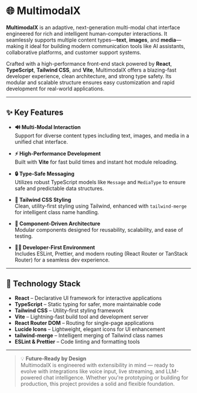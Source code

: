 # 🌐 MultimodalX

**MultimodalX** is an adaptive, next-generation multi-modal chat interface engineered for rich and intelligent human-computer interactions. It seamlessly supports multiple content types—**text**, **images**, and **media**—making it ideal for building modern communication tools like AI assistants, collaborative platforms, and customer support systems.

Crafted with a high-performance front-end stack powered by **React**, **TypeScript**, **Tailwind CSS**, and **Vite**, MultimodalX offers a blazing-fast developer experience, clean architecture, and strong type safety. Its modular and scalable structure ensures easy customization and rapid development for real-world applications.

---

## ✨ Key Features

- **🔊 Multi-Modal Interaction**  
  Support for diverse content types including text, images, and media in a unified chat interface.

- **⚡ High-Performance Development**  
  Built with **Vite** for fast build times and instant hot module reloading.

- **🔒 Type-Safe Messaging**  
  Utilizes robust TypeScript models like `Message` and `MediaType` to ensure safe and predictable data structures.

- **🎨 Tailwind CSS Styling**  
  Clean, utility-first styling using Tailwind, enhanced with `tailwind-merge` for intelligent class name handling.

- **🧩 Component-Driven Architecture**  
  Modular components designed for reusability, scalability, and ease of testing.

- **🧑‍💻 Developer-First Environment**  
  Includes ESLint, Prettier, and modern routing (React Router or TanStack Router) for a seamless dev experience.

---

## 🔧 Technology Stack

- **React** – Declarative UI framework for interactive applications  
- **TypeScript** – Static typing for safer, more maintainable code  
- **Tailwind CSS** – Utility-first styling framework  
- **Vite** – Lightning-fast build tool and development server  
- **React Router DOM** – Routing for single-page applications  
- **Lucide Icons** – Lightweight, elegant icons for UI enhancement  
- **tailwind-merge** – Intelligent merging of Tailwind class names  
- **ESLint & Prettier** – Code linting and formatting tools

---

> 💡 **Future-Ready by Design**  
> MultimodalX is engineered with extensibility in mind — ready to evolve with integrations like voice input, live streaming, and LLM-powered chat intelligence. Whether you're prototyping or building for production, this project provides a solid and flexible foundation.
